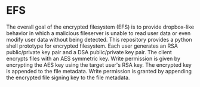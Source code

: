 EFS
===

The overall goal of the encrypted filesystem (EFS) is to provide dropbox-like behavior in which a malicious fileserver is unable to read user data or even modify user data without being detected. This repository provides a python shell prototype for encrypted filesystem. Each user generates an RSA public/private key pair and a DSA public/private key pair. The client encrypts files with an AES symmetric key. Write permission is given by encrypting the AES key using the target user's RSA key. The encrypted key is appended to the file metadata. Write permission is granted by appending the encrypted file signing key to the file metadata.
